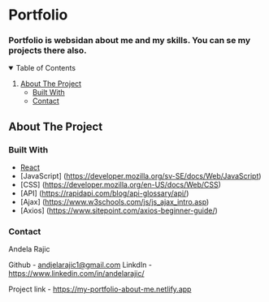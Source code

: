 Portfolio
======


### Portfolio is websidan about me and my skills. You can se my projects there also.


<details open="open">
  <summary>Table of Contents</summary>
  <ol>
    <li>
      <a href="#about-the-project">About The Project</a>
      <ul>
        <li><a href="#built-with">Built With</a></li>
        <li><a href="#contact">Contact</a></li>
      </ul>
    </li>
  </ol>
</details>


## About The Project
















### Built With

* [React](https://reactjs.org/)
* [JavaScript] (https://developer.mozilla.org/sv-SE/docs/Web/JavaScript)
* [CSS] (https://developer.mozilla.org/en-US/docs/Web/CSS)
* [API] (https://rapidapi.com/blog/api-glossary/api/)
* [Ajax] (https://www.w3schools.com/js/js_ajax_intro.asp)
* [Axios] (https://www.sitepoint.com/axios-beginner-guide/)

### Contact

Andela Rajic 

Github - andjelarajic1@gmail.com
LinkdIn - https://www.linkedin.com/in/andelarajic/

Project link - https://my-portfolio-about-me.netlify.app